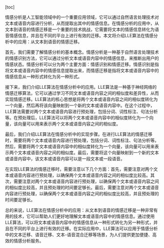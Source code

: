 
[toc]                    
                
                
情感分析是人工智能领域中的一个重要应用领域，它可以通过自然语言处理技术对文本或语音内容进行分析，从而提取出其中的情感信息。在情感分析的应用中，从文本到语音的情感迁移是一个重要的技术挑战，它需要将文本的情感信息转化为语音情感信息，并且在不同的平台上进行有效的迁移。本文将介绍LLE算法在情感分析中的应用：从文本到语音的情感迁移。

首先，我们需要了解情感分析的基本概念。情感分析是一种基于自然语言处理技术的情感识别方法，它可以通过分析文本或语音内容中的情感信息，来推断出用户的情感状态。情感分析可以分为两个主要方面：情感识别和情感迁移。情感识别是指将文本或语音内容中的情感信息提取出来，而情感迁移是指将文本或语音内容中的情感信息从一种形式转化为另一种形式。

接下来，我们介绍LLE算法在情感分析中的应用。LLE算法是一种基于神经网络的情感迁移算法，它可以通过学习不同文本或语音内容之间的相似度和差异性，从而实现情感迁移。LLE算法的核心思想是将两个文本或语音内容之间的相似度转化为一个向量，然后再将该向量映射到一个新的文本或语音内容中。在这个过程中，LLE算法需要对两个文本或语音内容进行预处理，包括分词、词性标注、句法分析等。在预处理后，LLE算法可以将两个文本或语音内容中的相似度转化为一个向量，该向量可以用来表示两个文本或语音内容之间的相似度。

最后，我们介绍LLE算法在情感分析中的实现步骤。在进行LLE算法的情感迁移时，需要将两个文本或语音内容进行预处理，包括分词、词性标注、句法分析等。然后，需要将两个文本或语音内容中的相似度转化为一个向量，该向量可以用来表示两个文本或语音内容之间的相似度。最后，需要将这个向量映射到一个新的文本或语音内容中，该文本或语音内容可以是一段文本或一段语音。

在实现LLE算法的情感迁移时，需要注意以下几个方面：首先，需要注意对两个文本或语音内容进行预处理，以确保两个文本或语音内容之间的相似度比较高。其次，需要注意对两个文本或语音内容进行预处理，以确保两个文本或语音内容之间的相似度比较高，并且预处理的时间要足够长。最后，需要注意对两个文本或语音内容进行预处理，以确保两个文本或语音内容之间的相似度比较高，并且预处理的时间要足够长。

总的来说，LLE算法在情感分析中的应用：从文本到语音的情感迁移是一种非常有用的技术，它可以帮助人们更好地理解文本或语音内容中的情感信息。通过使用LLE算法，可以将文本或语音内容中的情感信息从一种形式转化为另一种形式，并且在不同的平台上进行有效的迁移。在实际应用中，LLE算法可以应用于情感分析中的文本迁移、语音迁移、文本-语音混合迁移等场景，为人们提供更加便捷、高效的情感分析服务。

